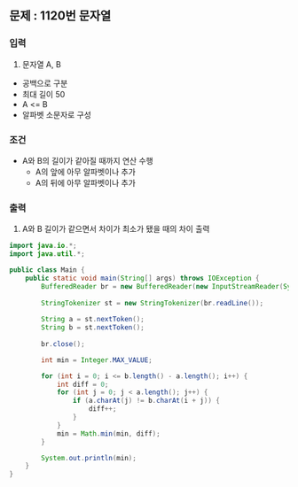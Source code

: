 ## 문제 : 1120번 문자열

### 입력
1. 문자열 A, B
- 공백으로 구분
- 최대 길이 50 
- A <= B
- 알파벳 소문자로 구성

### 조건
- A와 B의 길이가 같아질 때까지 연산 수행
  - A의 앞에 아무 알파벳이나 추가
  - A의 뒤에 아무 알파벳이나 추가

### 출력 
1. A와 B 길이가 같으면서 차이가 최소가 됐을 때의 차이 출력

```java
import java.io.*;
import java.util.*;

public class Main {
    public static void main(String[] args) throws IOException {
        BufferedReader br = new BufferedReader(new InputStreamReader(System.in));
        
        StringTokenizer st = new StringTokenizer(br.readLine());
        
        String a = st.nextToken();
        String b = st.nextToken();
        
        br.close(); 

        int min = Integer.MAX_VALUE;

        for (int i = 0; i <= b.length() - a.length(); i++) {
            int diff = 0;
            for (int j = 0; j < a.length(); j++) {
                if (a.charAt(j) != b.charAt(i + j)) {
                    diff++;
                }
            }
            min = Math.min(min, diff);
        }

        System.out.println(min);
    }
}

```